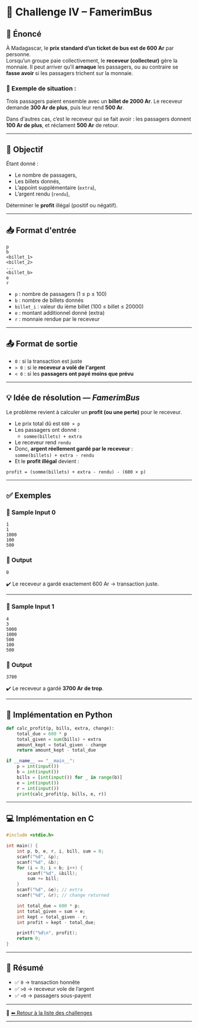 # 🚌 Challenge IV – FamerimBus 

## 📝 Énoncé

À Madagascar, le **prix standard d’un ticket de bus est de 600 Ar** par personne.  
Lorsqu’un groupe paie collectivement, le **receveur (collecteur)** gère la monnaie. Il peut arriver qu’il **arnaque** les passagers, ou au contraire se **fasse avoir** si les passagers trichent sur la monnaie.

### 🧾 Exemple de situation :

Trois passagers paient ensemble avec un **billet de 2000 Ar**. Le receveur demande **300 Ar de plus**, puis leur rend **500 Ar**.

Dans d'autres cas, c’est le receveur qui se fait avoir : les passagers donnent **100 Ar de plus**, et réclament **500 Ar** de retour.

---

## 🎯 Objectif

Étant donné :
- Le nombre de passagers,
- Les billets donnés,
- L’appoint supplémentaire (`extra`),
- L’argent rendu (`rendu`),

Déterminer le **profit** illégal (positif ou négatif).

---

## 📥 Format d'entrée

```
p
b
<billet_1>
<billet_2>
...
<billet_b>
e
r
```

- `p` : nombre de passagers (1 ≤ p ≤ 100)
- `b` : nombre de billets donnés
- `billet_i` : valeur du ième billet (100 ≤ billet ≤ 20000)
- `e` : montant additionnel donné (extra)
- `r` : monnaie rendue par le receveur

---

## 📤 Format de sortie

- `0` : si la transaction est juste
- `> 0` : si le **receveur a volé de l'argent**
- `< 0` : si les **passagers ont payé moins que prévu**

---

## 💡 Idée de résolution — *FamerimBus*

Le problème revient à calculer un **profit (ou une perte)** pour le receveur.

- Le prix total dû est `600 × p`
- Les passagers ont donné :
  - `somme(billets) + extra`
- Le receveur rend `rendu`
- Donc, **argent réellement gardé par le receveur** :  
  `somme(billets) + extra - rendu`
- Et le **profit illégal** devient :

```text
profit = (somme(billets) + extra - rendu) - (600 × p)
```

---

## ✅ Exemples

### 🔢 Sample Input 0
```
1
1
1000
100
500
```

### 🎯 Output
```
0
```

✔️ Le receveur a gardé exactement 600 Ar → transaction juste.

---

### 🔢 Sample Input 1
```
4
3
5000
1000
500
100
500
```

### 🎯 Output
```
3700
```

✔️ Le receveur a gardé **3700 Ar de trop**.

---

## 🐍 Implémentation en Python

```python
def calc_profit(p, bills, extra, change):
    total_due = 600 * p
    total_given = sum(bills) + extra
    amount_kept = total_given - change
    return amount_kept - total_due

if __name__ == "__main__":
    p = int(input())
    b = int(input())
    bills = [int(input()) for _ in range(b)]
    e = int(input())
    r = int(input())
    print(calc_profit(p, bills, e, r))
```

---

## 💻 Implémentation en C

```c
#include <stdio.h>

int main() {
    int p, b, e, r, i, bill, sum = 0;
    scanf("%d", &p);
    scanf("%d", &b);
    for (i = 0; i < b; i++) {
        scanf("%d", &bill);
        sum += bill;
    }
    scanf("%d", &e); // extra
    scanf("%d", &r); // change returned

    int total_due = 600 * p;
    int total_given = sum + e;
    int kept = total_given - r;
    int profit = kept - total_due;

    printf("%d\n", profit);
    return 0;
}
```

---

## 📌 Résumé

- ✅ `0` → transaction honnête
- ✅ `>0` → receveur vole de l’argent
- ✅ `<0` → passagers sous-payent

---

📂 [⬅ Retour à la liste des challenges](../)

---

